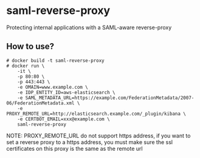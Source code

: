 # saml-reverse-proxy
Protecting internal applications with a SAML-aware reverse-proxy 

## How to use?

```
# docker build -t saml-reverse-proxy
# docker run \
    -it \
    -p 80:80 \
    -p 443:443 \
    -e OMAIN=www.example.com \
    -e IDP_ENTITY_ID=aws-elasticsearch \
    -e SAML_METADATA_URL=https://example.com/FederationMetadata/2007-06/FederationMetadata.xml \
    -e PROXY_REMOTE_URL=http://elasticsearch.example.com/_plugin/kibana \
    -e CERTBOT_EMAIL=xxx@example.com \
    saml-reverse-proxy
```
NOTE: PROXY_REMOTE_URL do not support https address, if you want to set a reverse proxy to a https address, you must make sure the ssl certificates on this proxy is the same as the remote url